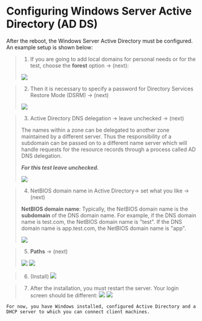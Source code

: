 # Configuring Windows Server Active Directory (AD DS)

After the reboot, the Windows Server Аctive Directory must be configured. An example setup is shown below:

> 1) If you are going to add local domains for personal needs or for the test, choose the **forest** option -> (next):
>
>![](https://www.bachvarova.com/__git/install_windows_server_virtualbox/ad_conf_wiz01.jpg)


> 2) Then it is necessary to specify a password for Directory Services Restore Mode (DSRM) -> (next)
>
>![](https://www.bachvarova.com/__git/install_windows_server_virtualbox/ad_conf_wiz02.jpg)


> 3) Active Directory DNS delegation  -> leave unchecked -> (next)
>
>The names within a zone can be delegated to another zone maintained by a different server. Thus the responsibility of a subdomain can be passed on to a different name server which will handle requests for the resource records through a process called AD DNS delegation.
>
>_**For this test leave unchecked.**_
>
>![](https://www.bachvarova.com/__git/install_windows_server_virtualbox/ad_conf_wiz03.jpg)

> 4) NetBIOS domain name in Active Directory-> set what you like -> (next)
>
>**NetBIOS domain name**: Typically, the NetBIOS domain name is the **subdomain** of the DNS domain name. For example, if the DNS domain name is test.com, the NetBIOS domain name is "test". If the DNS domain name is app.test.com, the NetBIOS domain name is "app".
>
> ![](https://www.bachvarova.com/__git/install_windows_server_virtualbox/ad_conf_wiz04.jpg)


> 5) **Paths** -> (next)
>
>![](https://www.bachvarova.com/__git/install_windows_server_virtualbox/ad_conf_wiz05.jpg)
>![](https://www.bachvarova.com/__git/install_windows_server_virtualbox/ad_conf_wiz06.jpg)

> 6) (Install)
![](https://www.bachvarova.com/__git/install_windows_server_virtualbox/ad_conf_wiz07.jpg)

> 7) After the installation, you must restart the server.
     Your login screen should be different:
![](https://www.bachvarova.com/__git/install_windows_server_virtualbox/ad_conf_wiz08_afterRestart.jpg)
![](https://www.bachvarova.com/__git/install_windows_server_virtualbox/server_after_ad_dns.jpg)

`For now, you have Windows installed, configured Active Directory and a DHCP server to which you can connect client machines.`
